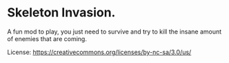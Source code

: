 # Skeleton Invasion.

A fun mod to play, you just need to survive and try to kill the insane amount of enemies that are coming.

License: https://creativecommons.org/licenses/by-nc-sa/3.0/us/
